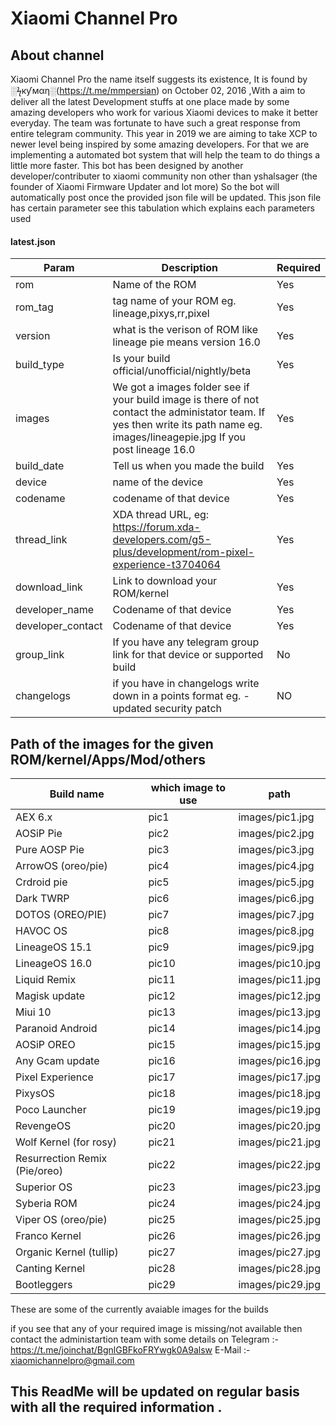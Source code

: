 # Xiaomi Channel Pro
## About channel 
Xiaomi Channel Pro the name itself suggests its existence, It is found by ░ϟкƴмαη░(https://t.me/mmpersian) on October 02, 2016 ,With a aim to deliver all the latest Development stuffs at one place made by some amazing developers who work for various Xiaomi devices to make it better everyday.
The team was fortunate to have such a great response from entire telegram community.
This year in 2019 we are aiming to take XCP to newer level being inspired by some amazing developers.
For that we are implementing a automated bot system that will help the team to do things a little more faster.
This bot has been designed by another developer/contributer to xiaomi community non other than yshalsager (the founder of Xiaomi Firmware Updater and lot more)
So the bot will automatically post once the provided json file will be updated.
This json file has certain parameter see this tabulation which explains each parameters used

#### latest.json
| Param | Description | Required |
|--|--|--|
| rom | Name of the ROM | Yes |
| rom_tag | tag name of your ROM eg. lineage,pixys,rr,pixel   | Yes |
| version | what is the verison of ROM like lineage pie means version 16.0 | Yes |
| build_type | Is your build official/unofficial/nightly/beta | Yes |
| images | We got a images folder see if your build image is there of not contact the administator team. If yes then write its path name eg. images/lineagepie.jpg If you post lineage 16.0 | Yes |
| build_date | Tell us when you made the build | Yes |
| device | name of the device | Yes |
| codename | codename of that device | Yes |
| thread_link | XDA thread URL, eg: https://forum.xda-developers.com/g5-plus/development/rom-pixel-experience-t3704064 | Yes |
| download_link | Link to download your ROM/kernel | Yes  |
| developer_name | Codename of that device | Yes |
| developer_contact | Codename of that device | Yes |
| group_link | If you have any telegram group link for that device or supported build | No |
| changelogs | if you have in changelogs write down in a points format eg. -updated security patch | NO |


## Path of the images for the given ROM/kernel/Apps/Mod/others
| Build name | which image to use | path |
|--|--|--|
| AEX 6.x | pic1 | images/pic1.jpg |
| AOSiP Pie | pic2 | images/pic2.jpg |
| Pure AOSP Pie | pic3 | images/pic3.jpg |
| ArrowOS (oreo/pie) | pic4 | images/pic4.jpg |
| Crdroid pie | pic5 | images/pic5.jpg |
| Dark TWRP | pic6 | images/pic6.jpg |
| DOTOS (OREO/PIE) | pic7 | images/pic7.jpg |
| HAVOC OS | pic8 | images/pic8.jpg |
| LineageOS 15.1 | pic9 | images/pic9.jpg |
| LineageOS 16.0 | pic10 | images/pic10.jpg |
| Liquid Remix | pic11 | images/pic11.jpg |
| Magisk update | pic12 | images/pic12.jpg |
| Miui 10 | pic13 | images/pic13.jpg |
| Paranoid Android | pic14 | images/pic14.jpg |
| AOSiP OREO | pic15 | images/pic15.jpg |
| Any Gcam update | pic16 | images/pic16.jpg |
| Pixel Experience | pic17 | images/pic17.jpg |
| PixysOS | pic18 | images/pic18.jpg |
| Poco Launcher | pic19 | images/pic19.jpg |
| RevengeOS | pic20 | images/pic20.jpg |
| Wolf Kernel (for rosy) | pic21 | images/pic21.jpg |
| Resurrection Remix (Pie/oreo) | pic22 | images/pic22.jpg |
| Superior OS | pic23 | images/pic23.jpg |
| Syberia ROM | pic24 | images/pic24.jpg |
| Viper OS (oreo/pie) | pic25 | images/pic25.jpg |
| Franco Kernel | pic26 | images/pic26.jpg |
| Organic Kernel (tullip) | pic27 | images/pic27.jpg |
| Canting Kernel | pic28 | images/pic28.jpg |
| Bootleggers | pic29 | images/pic29.jpg |

These are some of the currently avaiable images for the builds

if you see that any of your required image is missing/not available then contact the administartion team with some details on 
Telegram :-  https://t.me/joinchat/BgnlGBFkoFRYwgk0A9alsw
E-Mail :- xiaomichannelpro@gmail.com

## This ReadMe will be updated on regular basis with all the required information .



